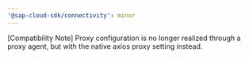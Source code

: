 ```yaml
---
'@sap-cloud-sdk/connectivity': minor
---
```


[Compatibility Note] Proxy configuration is no longer realized through a proxy agent, but with the native axios proxy setting instead.
